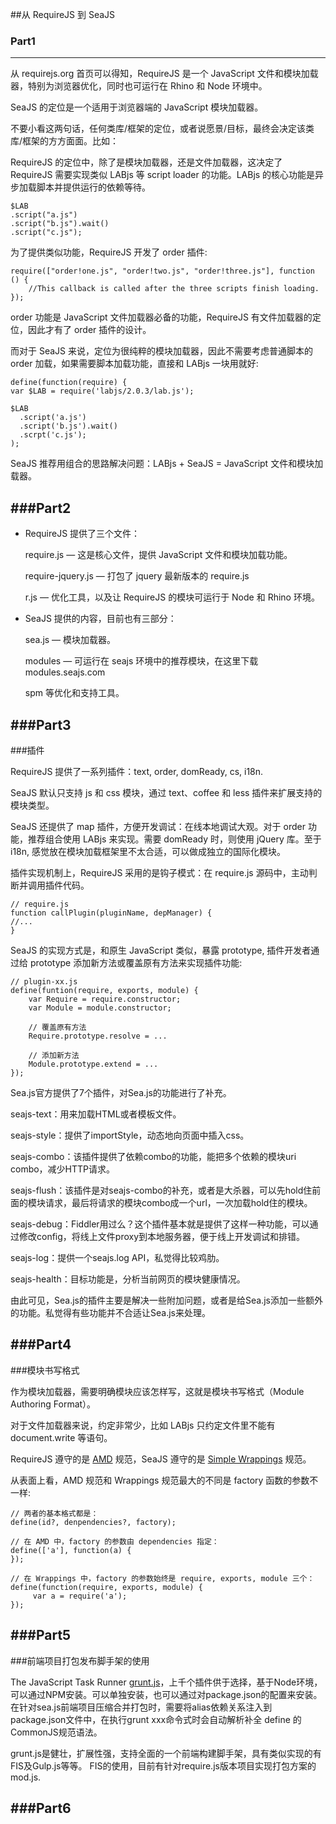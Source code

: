 ##从 RequireJS 到 SeaJS

### Part1
---
从 requirejs.org 首页可以得知，RequireJS 是一个 JavaScript 文件和模块加载器，特别为浏览器优化，同时也可运行在 Rhino 和 Node 环境中。

SeaJS 的定位是一个适用于浏览器端的 JavaScript 模块加载器。

不要小看这两句话，任何类库/框架的定位，或者说愿景/目标，最终会决定该类库/框架的方方面面。比如：

RequireJS 的定位中，除了是模块加载器，还是文件加载器，这决定了 RequireJS 需要实现类似 LABjs 等 script loader 的功能。LABjs 的核心功能是异步加载脚本并提供运行的依赖等待。

    $LAB
    .script("a.js")
    .script("b.js").wait()
    .script("c.js");

为了提供类似功能，RequireJS 开发了 order 插件:

    require(["order!one.js", "order!two.js", "order!three.js"], function () {
        //This callback is called after the three scripts finish loading.
    });

order 功能是 JavaScript 文件加载器必备的功能，RequireJS 有文件加载器的定位，因此才有了 order 插件的设计。

而对于 SeaJS 来说，定位为很纯粹的模块加载器，因此不需要考虑普通脚本的 order 加载，如果需要脚本加载功能，直接和 LABjs 一块用就好:

    define(function(require) {
    var $LAB = require('labjs/2.0.3/lab.js');
 
    $LAB
      .script('a.js')
      .script('b.js').wait()
      .scrpt('c.js');
    );
SeaJS 推荐用组合的思路解决问题：LABjs + SeaJS = JavaScript 文件和模块加载器。



###Part2
---

* RequireJS 提供了三个文件：

    require.js — 这是核心文件，提供 JavaScript 文件和模块加载功能。

    require-jquery.js — 打包了 jquery 最新版本的 require.js

     r.js — 优化工具，以及让 RequireJS 的模块可运行于 Node 和 Rhino 环境。

* SeaJS 提供的内容，目前也有三部分：

     sea.js — 模块加载器。

     modules — 可运行在 seajs 环境中的推荐模块，在这里下载 modules.seajs.com

    spm 等优化和支持工具。
    

###Part3
---
    
###插件

RequireJS 提供了一系列插件：text, order, domReady, cs, i18n.

SeaJS 默认只支持 js 和 css 模块，通过 text、coffee 和 less 插件来扩展支持的模块类型。

SeaJS 还提供了 map 插件，方便开发调试：在线本地调试大观。对于 order 功能，推荐组合使用 LABjs 来实现。需要 domReady 时，则使用 jQuery 库。至于 i18n, 感觉放在模块加载框架里不太合适，可以做成独立的国际化模块。

插件实现机制上，RequireJS 采用的是钩子模式：在 require.js 源码中，主动判断并调用插件代码。

    // require.js
    function callPlugin(pluginName, depManager) {
    //...
    }

SeaJS 的实现方式是，和原生 JavaScript 类似，暴露 prototype, 插件开发者通过给 prototype 添加新方法或覆盖原有方法来实现插件功能:

    // plugin-xx.js
    define(funtion(require, exports, module) {
        var Require = require.constructor;
        var Module = module.constructor;
 
        // 覆盖原有方法
        Require.prototype.resolve = ...
 
        // 添加新方法
        Module.prototype.extend = ...
    });
    
Sea.js官方提供了7个插件，对Sea.js的功能进行了补充。

seajs-text：用来加载HTML或者模板文件。

seajs-style：提供了importStyle，动态地向页面中插入css。

seajs-combo：该插件提供了依赖combo的功能，能把多个依赖的模块uri combo，减少HTTP请求。

seajs-flush：该插件是对seajs-combo的补充，或者是大杀器，可以先hold住前面的模块请求，最后将请求的模块combo成一个url，一次加载hold住的模块。

seajs-debug：Fiddler用过么？这个插件基本就是提供了这样一种功能，可以通过修改config，将线上文件proxy到本地服务器，便于线上开发调试和排错。

seajs-log：提供一个seajs.log API，私觉得比较鸡肋。

seajs-health：目标功能是，分析当前网页的模块健康情况。

由此可见，Sea.js的插件主要是解决一些附加问题，或者是给Sea.js添加一些额外的功能。私觉得有些功能并不合适让Sea.js来处理。

###Part4
---

###模块书写格式

作为模块加载器，需要明确模块应该怎样写，这就是模块书写格式（Module Authoring Format）。

对于文件加载器来说，约定非常少，比如 LABjs 只约定文件里不能有 document.write 等语句。

RequireJS 遵守的是 [AMD](http://wiki.commonjs.org/wiki/Modules/AsynchronousDefinition) 规范，SeaJS 遵守的是 [Simple Wrappings](http://www.seajs.org) 规范。

从表面上看，AMD 规范和 Wrappings 规范最大的不同是 factory 函数的参数不一样:

    // 两者的基本格式都是：
    define(id?, denpendencies?, factory);

    // 在 AMD 中，factory 的参数由 dependencies 指定：
    define(['a'], function(a) {
    });

    // 在 Wrappings 中，factory 的参数始终是 require, exports, module 三个：
    define(function(require, exports, module) {
         var a = require('a');
    });

###Part5
---

###前端项目打包发布脚手架的使用

The JavaScript Task Runner [grunt.js](http://www.gruntjs.com)，上千个插件供于选择，基于Node环境，可以通过NPM安装。可以单独安装，也可以通过对package.json的配置来安装。
在针对sea.js前端项目压缩合并打包时，需要将alias依赖关系注入到package.json文件中，在执行grunt xxx命令式时会自动解析补全 define 的 CommonJS规范语法。

grunt.js是健壮，扩展性强，支持全面的一个前端构建脚手架，具有类似实现的有FIS及Gulp.js等等。
FIS的使用，目前有针对require.js版本项目实现打包方案的mod.js.


###Part6
---
